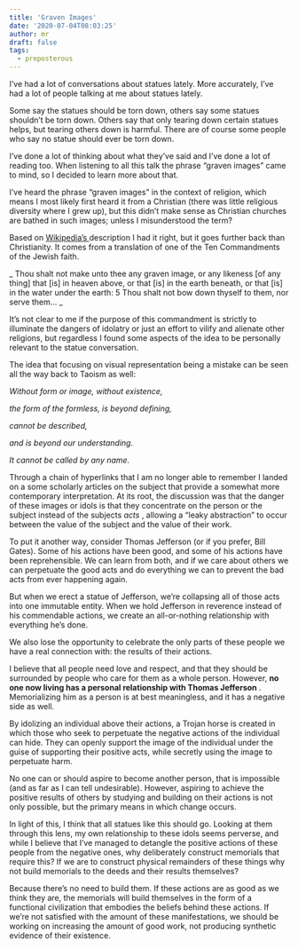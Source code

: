 ```yaml
---
title: 'Graven Images'
date: '2020-07-04T08:03:25'
author: mr
draft: false
tags:
  - preposterous
---
```

I’ve had a lot of conversations about statues lately. More accurately, I’ve
had a lot of people talking at me about statues lately.

  

Some say the statues should be torn down, others say some statues shouldn’t be
torn down. Others say that only tearing down certain statues helps, but
tearing others down is harmful. There are of course some people who say no
statue should ever be torn down.

  

I’ve done a lot of thinking about what they’ve said and I’ve done a lot of
reading too. When listening to all this talk the phrase “graven images” came
to mind, so I decided to learn more about that.

  

I’ve heard the phrase “graven images” in the context of religion, which means
I most likely first heard it from a Christian (there was little religious
diversity where I grew up), but this didn’t make sense as Christian churches
are bathed in such images; unless I misunderstood the term?

  

Based on  [ Wikipedia’s
](https://en.m.wikipedia.org/wiki/Thou_shalt_not_make_unto_thee_any_graven_image)
description I had it right, but it goes further back than Christianity. It
comes from a translation of one of the Ten Commandments of the Jewish faith.

  

_ Thou shalt not make unto thee any graven image, or any likeness  [of any
thing]  that  [is]  in heaven above, or that  [is]  in the earth beneath, or
that  [is]  in the water under the earth:  5  Thou shalt not bow down thyself
to them, nor serve them...  _

  

It’s not clear to me if the purpose of this commandment is strictly to
illuminate the dangers of idolatry or just an effort to vilify and alienate
other religions, but regardless I found some aspects of the idea to be
personally relevant to the statue conversation.

  

The idea that focusing on visual representation being a mistake can be seen
all the way back to Taoism as well:

  

_Without form or image, without existence,_

_the form of the formless, is beyond defining,_

_cannot be described,_

_and is beyond our understanding._

_It cannot be called by any name._

  

Through a chain of hyperlinks that I am no longer able to remember I landed on
a some scholarly articles on the subject that provide a somewhat more
contemporary interpretation. At its root, the discussion was that the danger
of these images or idols is that they concentrate on the person or the subject
instead of the subjects _acts_ , allowing a “leaky abstraction” to occur
between the value of the subject and the value of their work.

  

To put it another way, consider Thomas Jefferson (or if you prefer, Bill
Gates). Some of his actions have been good, and some of his actions have been
reprehensible. We can learn from both, and if we care about others we can
perpetuate the good acts and do everything we can to prevent the bad acts from
ever happening again.

  

But when we erect a statue of Jefferson, we’re collapsing all of those acts
into one immutable entity. When we hold Jefferson in reverence instead of his
commendable actions, we create an all-or-nothing relationship with everything
he’s done.

  

We also lose the opportunity to celebrate the only parts of these people we
have a real connection with: the results of their actions.

  

I believe that all people need love and respect, and that they should be
surrounded by people who care for them as a whole person. However, **no one
now living has a personal relationship with Thomas Jefferson** . Memorializing
him as a person is at best meaningless, and it has a negative side as well.

  

By idolizing an individual above their actions, a Trojan horse is created in
which those who seek to perpetuate the negative actions of the individual can
hide. They can openly support the image of the individual under the guise of
supporting their positive acts, while secretly using the image to perpetuate
harm.

  

No one can or should aspire to become another person, that is impossible (and
as far as I can tell undesirable). However, aspiring to achieve the positive
results of others by studying and building on their actions is not only
possible, but the primary means in which change occurs.

  

In light of this, I think that all statues like this should go. Looking at
them through this lens, my own relationship to these idols seems perverse, and
while I believe that I’ve managed to detangle the positive actions of these
people from the negative ones, why deliberately construct memorials that
require this? If we are to construct physical remainders of these things why
not build memorials to the deeds and their results themselves?

  

Because there’s no need to build them. If these actions are as good as we
think they are, the memorials will build themselves in the form of a
functional civilization that embodies the beliefs behind these actions. If
we’re not satisfied with the amount of these manifestations, we should be
working on increasing the amount of good work, not producing synthetic
evidence of their existence.

